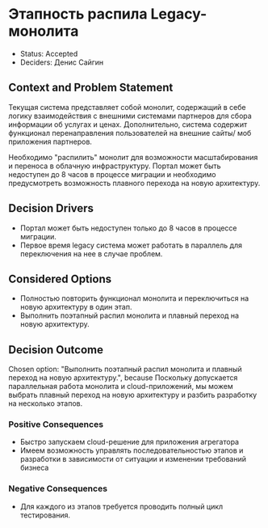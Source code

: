 # Этапность распила Legacy-монолита

* Status: Accepted
* Deciders: Денис Сайгин

## Context and Problem Statement

Текущая система представляет собой монолит, содержащий в себе логику взаимодействия с внешними системами партнеров для сбора информации об услугах и ценах. Дополнительно, система содержит функционал перенаправления пользователей на внешние сайты/ моб приложения партнеров.

Необходимо "распилить" монолит для возможности масштабирования и переноса в облачную инфраструктуру. Портал может быть недоступен до 8 часов в процессе миграции и необходимо предусмотреть возможность плавного перехода на новую архитектуру.

## Decision Drivers

* Портал может быть недоступен только до 8 часов в процессе миграции.
* Первое время legacy система может работать в параллель для переключения на нее в случае проблем.

## Considered Options

* Полностью повторить функционал монолита и переключиться на новую архитектуру в один этап.
* Выполнить поэтапный распил монолита и плавный переход на новую архитектуру.

## Decision Outcome

Chosen option: "Выполнить поэтапный распил монолита и плавный переход на новую архитектуру.", because Поскольку допускается параллельная работа монолита и cloud-приложений, мы можем выбрать плавный переход на новую архитектуру и разбить разработку на несколько этапов.

### Positive Consequences

* Быстро запускаем cloud-решение для приложения агрегатора
* Имеем возможность управлять последовательностью этапов и разработки в зависимости от ситуации и изменении требований бизнеса

### Negative Consequences

* Для каждого из этапов требуется проводить полный цикл тестирования.
